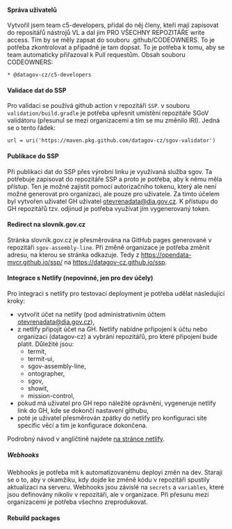 #### Správa uživatelů
Vytvořil jsem team c5-developers, přidal do něj členy, kteří mají zapisovat do repositářů nástrojů VL a dal jim PRO VŠECHNY REPOZITÁŘE write access. Tím by se měly zapsat do souboru .github/CODEOWNERS. To je potřeba zkontrolovat a případně je tam dopsat. To je potřeba k tomu, aby se team automaticky přiřazoval k Pull requestům.
Obsah souboru CODEOWNERS:

    * @datagov-cz/c5-developers

#### Validace dat do SSP
Pro validaci se používá github action v repozitáři `SSP`. v souboru `validation/build.gradle` je potřeba upřesnit umístění repozitáře SGoV validátoru (přesunul se mezi organizacemi a tím se mu změnilo IRI). Jedná se o tento řádek:

    url = uri('https://maven.pkg.github.com/datagov-cz/sgov-validator')


#### Publikace do SSP
Při publikaci dat do SSP přes výrobní linku je využívaná služba sgov. Ta potřebuje zapisovat do repozitáře SSP a proto je potřeba, aby k němu měla přístup. Ten je možné zajistit pomocí autorizačního tokenu, který ale není možné generovat pro organizaci, ale pouze pro uživatele. Za tímto účelem byl vytvořen uživatel GH uživatel otevrenadata@dia.gov.cz. K přístupu do GH repozitářů tzv. odjinud je potřeba využívat jím vygenerovaný token.

#### Redirect na slovník.gov.cz
Stránka slovník.gov.cz je přesměrována na GitHub pages generované v repozitáři `sgov-assembly-line`. Při změně organizace je potřeba změnit adresu, na kterou se stránka odkazuje. Tedy z https://opendata-mvcr.github.io/ssp/ na https://datagov-cz.github.io/ssp.

#### Integrace s Netlify (nepovinné, jen pro dev účely)
Pro integraci s netlify pro testovací deployment je potřeba udělat následující kroky:
* vytvořit účet na netlify (pod administrativním účtem otevrenadata@dia.gov.cz),
* z netlify připojit účet na GH. Netlify nabídne prřipojení k účtu nebo organizaci (datagov-cz) a vybrání repozitářů, pro které připojení bude platit. Důležité jsou:
  * termit,
  * termit-ui,
  * sgov-assembly-line,
  * ontographer,
  * sgov,
  * showit,
  * mission-control,
* pokud má uživatel pro GH repo náležité oprávnění, vygeneruje netlify link do GH, kde se dokončí nastavení githubu,
* poté je uživatel přesměrován zpátky do netlify pro konfiguraci site specific věcí a tím je konfigurace dokončena.

Podrobný návod v angličtině najdete [na stránce netlify](https://docs.netlify.com/site-deploys/create-deploys/).

##### Webhooks
Webhooks je potřeba mít k automatizovanému deployi změn na dev. Starají se o to, aby v okamžiku, kdy dojde ke změně kódu v repozitáři spustily aktualizaci na serveru. Webhooks jsou závislé na `secrets` a `variables`, které jsou definovány nikoliv v repozitáři, ale v organizace. Při přesunu mezi organizacemi je potřeba všechno zreprodukovat.

#### Rebuild packages
